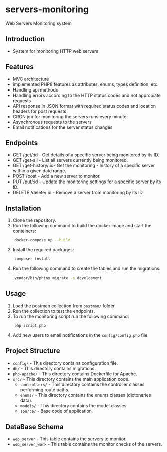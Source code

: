 # servers-monitoring
 Web Servers Monitoring system

## Introduction
- System for monitoring HTTP web servers 

## Features
- MVC architecture
- implemented PHP8 features as attributes, enums, types definition, etc.
- Handling api methods
- Handling errors according to the HTTP status codes and not appropiate requests
- API response in JSON format with required status codes and location headers for post requests
- CRON job for monitoring the servers runs every minute
- Asynchronous requests to the servers
- Email notifications for the server status changes 

## Endpoints
- GET /get/:id - Get details of a specific server being monitored by its ID.
- GET /get-all - List all servers currently being monitored.
- GET /get-history/:id- Get the monitoring - history of a specific server within a given date range.
- POST /post - Add a new server to monitor.
- PUT /put/:id - Update the monitoring settings for a specific server by its ID.
- DELETE /delete/:id - Remove a server from monitoring by its ID.


## Installation

1. Clone the repository.
2. Run the following command to build the docker image and start the containers:
```bash 
    docker-compose up --build
```
3.  Install the required packages:
```bash
    composer install
```
4. Run the following command to create the tables and run the migrations:
```bash
    vendor/bin/phinx migrate -e development
```

## Usage

1. Load the postman collection from `postman/` folder.
2. Run the collection to test the endpoints.
3. To run the monitoring script  run the following command:
```bash
    php script.php
```
4. Add new users to email notifications in the `config/config.php` file.

## Project Structure

- `config/` - This directory contains configuration file.
- `db/` - This directory contains migrations.
- `php-apache/` - This directory contains Dockerfile for Apache.
- `src/` - This directory contains the main application code.
  - `controllers/` - This directory contains the controller classes performing route paths.
  - `enums/` - This directory contains the enums classes (dictonaries data).
  - `models/` - This directory contains the model classes.
  - `source/` - Base code of application.


## DataBase Schema

- `web_server` - This table contains the servers to monitor.
- `web_server_work` - This table contains the monitor checks of the servers.